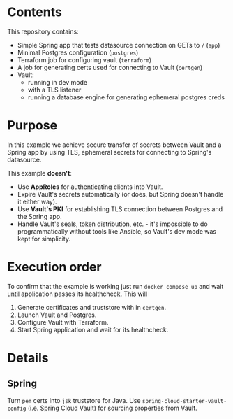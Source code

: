 # Contents

This repository contains:

- Simple Spring app that tests datasource connection on GETs to `/` (`app`)
- Minimal Postgres configuration (`postgres`)
- Terraform job for configuring vault (`terraform`)
- A job for generating certs used for connecting to Vault (`certgen`)
- Vault:
  - running in dev mode
  - with a TLS listener
  - running a database engine for generating ephemeral postgres creds

# Purpose

In this example we achieve secure transfer of secrets between Vault and a
Spring app by using TLS, ephemeral secrets for connecting to Spring's
datasource.

This example **doesn't**:
- Use **AppRoles** for authenticating clients into Vault.
- Expire Vault's secrets automatically (or does, but Spring doesn't handle it
  either way).
- Use **Vault's PKI** for establishing TLS connection between Postgres and the
  Spring app.
- Handle Vault's seals, token distribution, etc. - it's impossible to do
  programmatically without tools like Ansible, so Vault's dev mode was kept for
  simplicity.

# Execution order

To confirm that the example is working just run `docker compose up` and wait
until application passes its healthcheck. This will

1. Generate certificates and truststore with in `certgen`.
1. Launch Vault and Postgres.
1. Configure Vault with Terraform.
1. Start Spring application and wait for its healthcheck.

# Details

## Spring

Turn `pem` certs into `jsk` truststore for Java. Use
`spring-cloud-starter-vault-config` (i.e. Spring Cloud Vault) for sourcing
properties from Vault.
